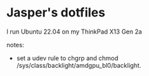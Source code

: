 # Jasper's dotfiles

I run Ubuntu 22.04 on my ThinkPad X13 Gen 2a

notes: 
- set a udev rule to chgrp and chmod /sys/class/backlight/amdgpu_bl0/backlight.
